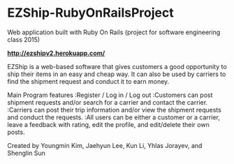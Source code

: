 # EZShip-RubyOnRailsProject
Web application built with Ruby On Rails (project for software engineering class 2015)

<b>http://ezshipv2.herokuapp.com/</b>

EZShip is a web-based software that gives customers a good opportunity to ship their items in an easy and cheap way. It can also be used by carriers to find the shipment request and conduct it to earn money.

Main Program features
:Register / Log in / Log out
:Customers can post shipment requests and/or search for a carrier and contact the carrier.
:Carriers can post their trip information and/or view the shipment requests and conduct the requests.
:All users can be either a customer or a carrier, leave a feedback with rating, edit the profile, and edit/delete their own posts.

Created by Youngmin Kim, Jaehyun Lee, Kun Li, Yhlas Jorayev, and Shenglin Sun



